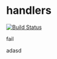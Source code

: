# handlers

[![Build Status](https://travis-ci.org/atomisthqa/handlers.svg?branch=master)](https://travis-ci.org/atomisthqa/handlers)

fail




adasd
